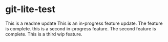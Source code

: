 # git-lite-test

This is a readme update
This is an in-progress feature update.
The feature is complete.
this is a second in-progress feature.
The second feature is complete.
This is a third wip feature.